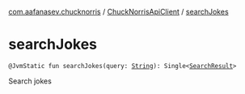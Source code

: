 [com.aafanasev.chucknorris](../index.md) / [ChuckNorrisApiClient](index.md) / [searchJokes](./search-jokes.md)

# searchJokes

`@JvmStatic fun searchJokes(query: `[`String`](https://kotlinlang.org/api/latest/jvm/stdlib/kotlin/-string/index.html)`): Single<`[`SearchResult`](../-search-result/index.md)`>`

Search jokes

